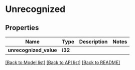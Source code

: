 # Unrecognized

## Properties

Name | Type | Description | Notes
------------ | ------------- | ------------- | -------------
**unrecognized_value** | **i32** |  | 

[[Back to Model list]](../README.md#documentation-for-models) [[Back to API list]](../README.md#documentation-for-api-endpoints) [[Back to README]](../README.md)


